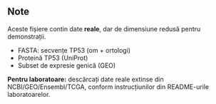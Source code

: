 ## Note
Aceste fișiere contin date **reale**, dar de dimensiune redusă pentru demonstrații.
- FASTA: secvențe TP53 (om + ortologi)
- Proteină TP53 (UniProt)
- Subset de expresie genică (GEO)

**Pentru laboratoare:** descărcați date reale extinse din NCBI/GEO/Ensembl/TCGA, conform instrucțiunilor din README-urile laboratoarelor.